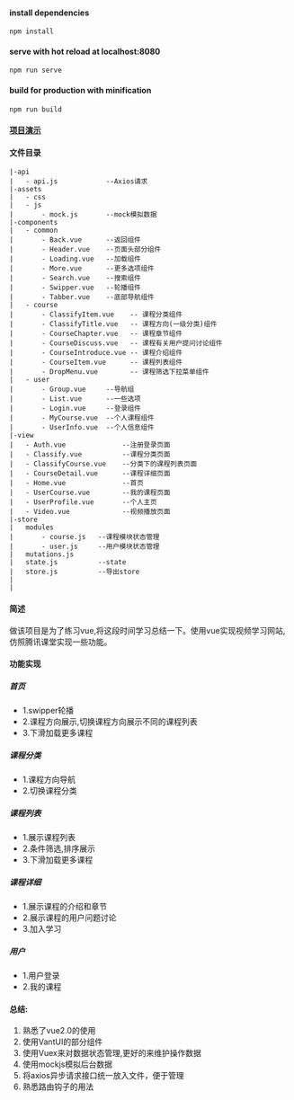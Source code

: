 #### install dependencies
```
npm install
```
#### serve with hot reload at localhost:8080
```
npm run serve
```
#### build for production with minification
```
npm run build
```
#### [项目演示](https://wangyh-quuo.github.io/txcourse-vue/dist/#/)
#### 文件目录
```
|-api
|   - api.js            --Axios请求
|-assets
|   - css
|   - js
|       - mock.js       --mock模拟数据
|-components
|   - common
|       - Back.vue      --返回组件
|       - Header.vue    --页面头部分组件
|       - Loading.vue   --加载组件
|       - More.vue      --更多选项组件
|       - Search.vue    --搜索组件
|       - Swipper.vue   --轮播组件
|       - Tabber.vue    --底部导航组件
|   - course
|       - ClassifyItem.vue    -- 课程分类组件
|       - ClassifyTitle.vue   -- 课程方向(一级分类)组件
|       - CourseChapter.vue   -- 课程章节组件
|       - CourseDiscuss.vue   -- 课程有关用户提问讨论组件
|       - CourseIntroduce.vue -- 课程介绍组件
|       - CourseItem.vue      -- 课程列表组件
|       - DropMenu.vue        -- 课程筛选下拉菜单组件
|   - user
|       - Group.vue     --导航组
|       - List.vue      --一些选项
|       - Login.vue     --登录组件
|       - MyCourse.vue  --个人课程组件
|       - UserInfo.vue  --个人信息组件
|-view
|   - Auth.vue              --注册登录页面
|   - Classify.vue          --课程分类页面
|   - ClassifyCourse.vue    --分类下的课程列表页面
|   - CourseDetail.vue      --课程详细页面
|   - Home.vue              --首页
|   - UserCourse.vue        --我的课程页面
|   - UserProfile.vue       --个人主页
|   - Video.vue             --视频播放页面
|-store
|   modules
|       - course.js   --课程模块状态管理
|       - user.js     --用户模块状态管理
|   mutations.js
|   state.js          --state
|   store.js          --导出store
|
|
```
#### 简述
做该项目是为了练习vue,将这段时间学习总结一下。使用vue实现视频学习网站,仿照腾讯课堂实现一些功能。
#### 功能实现
##### 首页
- 1.swipper轮播
- 2.课程方向展示,切换课程方向展示不同的课程列表
- 3.下滑加载更多课程
##### 课程分类
- 1.课程方向导航
- 2.切换课程分类
##### 课程列表
- 1.展示课程列表
- 2.条件筛选,排序展示
- 3.下滑加载更多课程
##### 课程详细
- 1.展示课程的介绍和章节
- 2.展示课程的用户问题讨论
- 3.加入学习
##### 用户
- 1.用户登录
- 2.我的课程

#### 总结:
1. 熟悉了vue2.0的使用
2. 使用VantUI的部分组件
3. 使用Vuex来对数据状态管理,更好的来维护操作数据
4. 使用mockjs模拟后台数据
5. 将axios异步请求接口统一放入文件，便于管理
6. 熟悉路由钩子的用法
